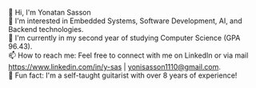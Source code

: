 👋 Hi, I'm Yonatan Sasson<br /> 
👀 I'm interested in Embedded Systems, Software Development, AI, and Backend technologies.<br /> 
🌱 I'm currently in my second year of studying Computer Science (GPA 96.43).<br /> 
📫 How to reach me: Feel free to connect with me on LinkedIn or via mail<br />
https://www.linkedin.com/in/y-sas | yonisasson1110@gmail.com.<br /> 
🎸 Fun fact: I'm a self-taught guitarist with over 8 years of experience!

<!---
YonatanSas/YonatanSas is a ✨ special ✨ repository because its `README.md` (this file) appears on your GitHub profile.
You can click the Preview link to take a look at your changes.
--->
